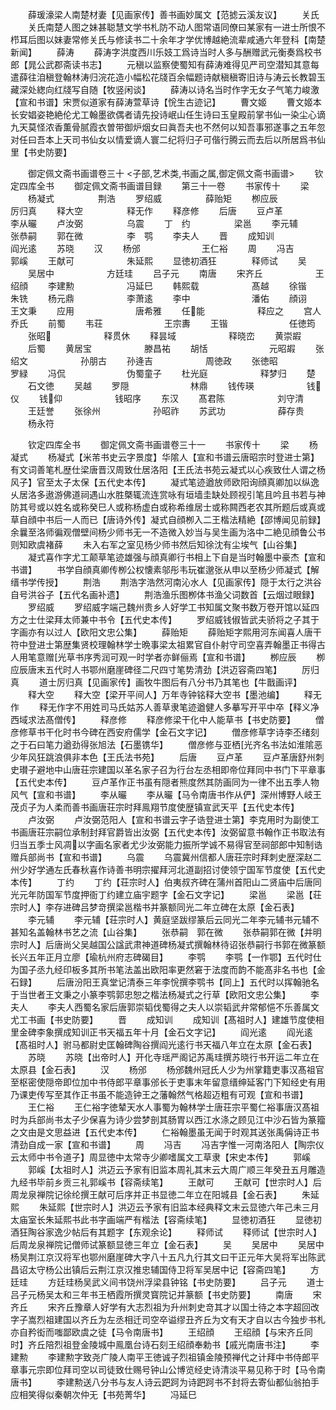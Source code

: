 <!-- { "loadSidebar": true } -->
　　薛瑗濠梁人南楚材妻【见画家传】善书画妙属文【范摅云溪友议】
　　关氏
　　关氏南楚人图之妹甚聪慧文学书札防不动人图常语同僚曰某家有一进士所恨不栉耳后图以妹妻常修关氏与修读书二十余年才学优博越絶流辈咸通六年登科【南楚新闻】
　　薛涛
　　薛涛字洪度西川乐妓工爲诗当时人多与酬赠武元衡奏爲校书郎【晁公武郡斋读书志】
　　元稹以监察使蜀知有薛涛难得见严司空潜知其意每遣薛往洎稹登翰林涛归浣花造小幅松花牋百余幅题诗献稹稹寄旧诗与涛云长教碧玉藏深处緫向红牋写自随【牧竖闲谈】
　　薛涛以诗名当时作字无女子气笔力峻激【宣和书谱】宋贾似道家有薛涛萱草诗【恱生古迹记】
　　曹文姬
　　曹文姬本长安娼姿艳絶伦尤工翰墨欲偶者请先投诗岷山任生诗曰玉皇殿前掌书仙一染尘心谪九天莫怪浓香薫骨腻霞衣曽带御炉烟女曰眞吾夫也不然何以知吾事邪遂事之五年忽对任曰吾本上天司书仙女以情爱谪人寰二纪将归子可偕行腾云而去后以所居爲书仙里【书史防要】

　　御定佩文斋书画谱卷三十
<子部,艺术类,书画之属,御定佩文斋书画谱>
　　钦定四库全书
　　御定佩文斋书画谱目録
　　第三十一卷
　　书家传十
　　梁
　　杨凝式　　　　　荆浩
　　罗绍威　　　　　薛贻矩
　　栁应辰　　　　　厉归真
　　释大空　　　　　释无作
　　释彦修
　　后唐
　　豆卢革　　　　　李从曮
　　卢汝弼　　　　　乌震
　　丁　约　　　　　梁邕
　　李元辅　　　　　张恭嗣
　　郭在微　　　　　李　鹗
　　李夫人
　　晋
　　成知训　　　　　　阎光逺
　　苏晓
　　汉
　　杨邠　　　　　　　王仁裕
　　周
　　冯吉　　　　　　　郭嵠
　　王献可　　　　　　朱延熙
　　显徳初酒狂　　　　释师试
　　吴
　　吴居中　　　　　　方廷珪
　　吕子元
　　南唐
　　宋齐丘　　　　　　王绍顔
　　李建勲　　　　　　冯延巳
　　韩熙载　　　　　　髙越
　　徐锴　　　　　　　朱铣
　　杨元鼎　　　　　　李萧逺
　　李中　　　　　　　潘佑
　　顔诩　　　　　　　王文秉
　　应用　　　　　　　唐希雅
　　任能　　　　　　释应之
　　宫人乔氏
　　前蜀
　　韦荘　　　　　　　王宗夀
　　王锴　　　　　　　任徳筠
　　张昭　　　　　　释贯休
　　释昙域　　　　　　释晓峦
　　黄崇嘏
　　后蜀
　　黄居宝　　　　　　滕昌祐
　　胡恬　　　　　　　元昭嘏
　　张绍文　　　　　　孙朋古
　　孙逄吉　　　　　　周徳政
　　张徳昭　　　　　　罗緑
　　冯侃　　　　　　　伪蜀童子
　　杜光庭　　　　　　释梦归
　　楚
　　石文徳
　　吴越
　　罗隠　　　　　　　林鼎
　　钱传瑛　　　　　　钱仪
　　钱仰　　　　　　钱昭序
　　东汉
　　髙君陈　　　　　　刘守清
　　王廷誉
　　张徐州　　　　　　孙昭祚
　　苏武功　　　　　　薛存贵
　　杨永符














　　钦定四库全书
　　御定佩文斋书画谱卷三十一
　　书家传十
　　梁
　　杨凝式
　　杨凝式【米芾书史云字景度】华隂人【宣和书谱云唐昭宗时登进士第】有文词善笔札歴仕梁唐晋汉周致仕居洛阳【王氏法书苑云凝式以心疾致仕人谓之杨风子】官至太子太保【五代史本传】
　　凝式笔迹遒放师欧阳询顔真卿加以纵逸乆居洛多遨游佛道祠遇山水胜槩辄流连赏咏有垣墙圭缺处顾视引笔且吟且书若与神防其号或以姓名或称癸巳人或称杨虚白或称希维居士或称闗西老农其所题后或真或草自顔中书后一人而已【唐诗外传】凝式自顔栁入二王楷法精絶【邵博闻见前録】余曩至洛师徧观僧壁间杨少师书无一不造微入妙当与吴生画为洛中二絶见顔鲁公书则知欧虞褚薛
　　未入右军之室见杨少师书然后知徐沈有尘埃气【山谷集】
　　凝式喜作字尤工颠草笔迹雄强与顔真卿行书相上下自是当时翰墨中豪杰【宣和书谱】
　　书学自顔真卿传栁公权懐素邬彤韦玩崔邈张从申以至杨少师凝式【解缙书学传授】
　　荆浩
　　荆浩字浩然河南沁水人【见画家传】隠于太行之洪谷自号洪谷子【五代名画补遗】
　　荆浩渔乐图栁体书渔父词数首【云烟过眼録】
　　罗绍威
　　罗绍威字端己魏州贵乡人好学工书知属文聚书数万卷开馆以延四方之士仕梁拜太师兼中书令【五代史本传】
　　罗绍威钱俶皆武夫骄将之子其于字画亦有以过人【欧阳文忠公集】
　　薛贻矩
　　薛贻矩字熙用河东闻喜人唐干符中登进士第歴集贤校理翰林学士晩事梁太祖累官自仆射守司空喜弄翰墨正书得古人用笔意赠光草书序秀润可观一时学者亦鲜俪焉【宣和书谱】
　　栁应辰
　　栁应辰唐末五代时人书鄂州磨崖碑径二尺四寸笔势清劲【洪迈容斋四笔】
　　厉归真
　　道士厉归真【见画家传】画牧牛图后有八分书乃其笔也【牛戬画评】
　　释大空
　　释大空【梁开平间人】万年寺钟铭释大空书【墨池编】
　　释无作
　　释无作字不用姓司马氏姑苏人善草隶笔迹遒健人多摹写开平中卒【释义净西域求法髙僧传】
　　释彦修
　　释彦修梁干化中人能草书【书史防要】
　　僧彦修草书干化时书今碑在西安府儒学【金石文字记】
　　僧彦修草字诗李丕绪刻之于石曰笔力遒劲得张旭法【石墨镌华】
　　僧彦修与亚栖光齐名书法如淮隂恶少年风狂跳浪俱非本色【王氏法书苑】
　　后唐
　　豆卢革
　　豆卢革唐舒州刺史瓉子避地中山唐荘宗建国以革名家子召为行台左丞相即帝位拜同中书门下平章事【五代史本传】
　　豆卢革作正书虽有隠者熊度然其防画同为一律不出五季人物风气【宣和书谱】
　　李从曮
　　李从曮【马令南唐书作从俨】深州博野人岐王茂贞子为人柔而善书画唐荘宗时拜鳯翔节度使歴镇宣武天平【五代史本传】
　　卢汝弼
　　卢汝弼范阳人【宣和书谱云字子诰登进士第】李克用时为副使工书画唐荘宗嗣位承制封拜官爵皆出汝弼【五代史本传】汝弼留意书翰作正书取法有归当五季士风凋以字画名家者尤少汝弼能力振所学诚不易得官至祠部郎中知制诰赠兵部尚书【宣和书谱】
　　乌震
　　乌震冀州信都人唐荘宗时拜刺史歴深赵二州少好学通左氏春秋喜作诗善书明宗擢拜河北道副招讨使领宁国军节度使【五代史本传】
　　丁约
　　丁约【荘宗时人】伯夷叔齐碑在蒲州首阳山二贤庙中后唐同光元年防国军节度押衙丁约建立庙宇题字【金石文字记】
　　梁邕
　　梁邕【荘宗时人】李存进碑吕梦竒撰梁邕楷书并篆额同光二年立碑在太原【金石表】
　　李元辅
　　李元辅【荘宗时人】黄庭坚跋缪篆后云同光二年李元辅书元辅不甚知名盖翰林书艺之流【山谷集】
　　张恭嗣　郭在微
　　张恭嗣郭在微【并明宗时人】后唐尚父吴越国公諡武肃神道碑杨凝式撰翰林待诏张恭嗣行书郭在微篆额长兴五年正月立廖【瑜杭州府志碑碣目】
　　李鹗
　　李鹗【一作鄂】五代时仕为国子丞九经印板多其所书笔法盖出欧阳率更然窘于法度而韵不能髙非名书也【金石録】
　　后唐汾阳王真堂记清泰三年李恱撰李鹗书【同上】五代时以挥翰驰名于当世者王文秉之小篆李鹗郭忠恕之楷法杨凝式之行草【欧阳文忠公集】
　　李夫人
　　李夫人西蜀名家后唐郭崇韬伐蜀得之夫人以崇韬武弁常郁悒不乐善属文尤工书画【书史防要】
　　晋
　　成知训
　　成知训【髙祖时人】建雄节度使相里金碑李象撰成知训正书天福五年十月【金石文字记】
　　阎光逺
　　阎光逺【髙祖时人】驸马都尉史匡翰碑陶谷撰阎光逺行书天福八年立在太原【金石表】
　　苏晓
　　苏晓【出帝时人】开化寺瑶严阁记苏禹珪撰苏晓行书开运二年立在太原县【金石表】
　　汉
　　杨邠
　　杨邠魏州冠氏人少为州掌籍吏事汉髙祖官至枢密使隠帝即位加中书侍郎平章事邠长于吏事末年留意缙绅延客门下知经史有用乃课吏传写至其作正书虽不能造钟王之藩翰然气格超迈粗有可观【宣和书谱】
　　王仁裕
　　王仁裕字徳辇天水人事蜀为翰林学士唐荘宗平蜀仁裕事唐汉髙祖时为兵部尚书太子少保喜为诗少尝梦剖其肠胃以西江水涤之顾见江中沙石皆为篆籀之文由是文思益进【五代史本传】
　　仁裕翰墨虽无闻于时观其送张禹偁诗正书清劲自成一家【宣和书谱】
　　周
　　冯吉
　　冯吉字惟一河南洛阳人【陶宗仪云太师中书令道子】周显徳中太常寺少卿嗜属文工草隶【宋史本传】
　　郭嵠
　　郭嵠【太祖时人】洪迈云予家有旧监本周礼其末云大周广顺三年癸丑五月雕造九经书毕前乡贡三礼郭嵠书【容斋续笔】
　　王献可
　　王献可【世宗时人】后周龙泉禅院记徐纶撰王献可后序并正书显徳二年立在阳城县【金石表】
　　朱延熙
　　朱延熙【世宗时人】洪迈云予家有旧监本经典释文末云显徳六年己未三月太庙室长朱延熙书此书字画端严有楷法【容斋续笔】
　　显徳初酒狂
　　显徳初酒狂陶谷家逸少帖后有其题字【东观余论】
　　释师试
　　释师试【世宗时人】后周龙泉禅院记僧师试篆额显徳三年立【金石表】
　　吴
　　吴居中
　　吴居中杨吴荆江京汉将军也鄂州磨崖碑大字八十五凡九行其文曰干正元年大吴将军出陈武昌诏太守杨公出镇后云荆江京汉推忠辅国侍卫将军吴居中记【容斋四笔】
　　方廷珪
　　方廷珪杨吴武义间书饶州浮梁县钟铭【书史防要】
　　吕子元
　　道士吕子元杨吴太和三年书王栖霞所撰灵寳院记并篆额【书史防要】
　　南唐
　　宋齐丘
　　宋齐丘豫章人好学有大志烈祖为升州刺史竒其才以国士待之本字超回改字子嵩烈祖建国以齐丘为左丞相迁司空卒谥缪丑齐丘为文有天才自以古今独步书札亦自矜衒而嗤鄙欧虞之徒【马令南唐书】
　　王绍顔
　　王绍顔【与宋齐丘同时】齐丘陪烈祖登金陵城中鳯凰台诗石刻王绍顔奉勅书【戚光南唐书注】
　　李建勲
　　李建勲字致尧广陵人南平王徳诚子烈祖镇金陵预禅代之计拜中书侍郎平章事元宗即位拜司空以司徒致仕赐号钟山公博览经史诗清淡平易见称于时【马令南唐书】
　　李建勲送八分书与友人诗云跁跒为诗跁跒书不封将去寄仙都仙翁拍手应相笑得似秦朝次仲无【书苑菁华】
　　冯延巳
